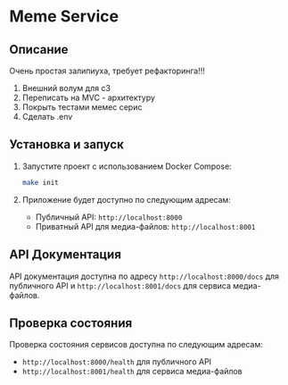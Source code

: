 # Meme Service

## Описание

Очень простая залипиуха, требует рефакторинга!!! 
1. Внешний волум для с3
2. Переписать на MVC - архитектуру
3. Покрыть тестами мемес серис
4. Сделать .env

## Установка и запуск

1. Запустите проект с использованием Docker Compose:
    ```sh
    make init
    ```

2. Приложение будет доступно по следующим адресам:
    - Публичный API: `http://localhost:8000`
    - Приватный API для медиа-файлов: `http://localhost:8001`

## API Документация

API документация доступна по адресу `http://localhost:8000/docs` для публичного API и `http://localhost:8001/docs` для сервиса медиа-файлов.

## Проверка состояния

Проверка состояния сервисов доступна по следующим адресам:
- `http://localhost:8000/health` для публичного API
- `http://localhost:8001/health` для сервиса медиа-файлов

